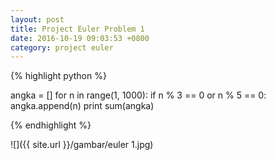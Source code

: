 ```yaml
---
layout: post
title: Project Euler Problem 1
date: 2016-10-19 09:03:53 +0800
category: project euler
---
```



{% highlight python %}

angka = []
for n in range(1, 1000):
	if n % 3 == 0 or n % 5 == 0:
		angka.append(n)
print sum(angka)

{% endhighlight %}

<!-- more -->

![]({{ site.url }}/gambar/euler 1.jpg)